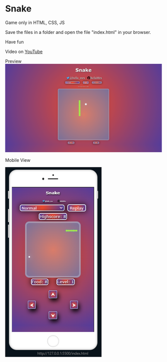 # Snake

 Game only in HTML, CSS, JS


 Save the files in a folder and open the file "index.html" in your browser.

 Have fun
 
 Video on [YouTube](https://youtu.be/fW-L1zS_3qs)

Preview
![Preview](Images/PreviewSnake.png)

 Mobile View

![Preview](Images/PreviewMobileSnake.PNG)

